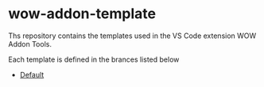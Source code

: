 # wow-addon-template

Ths repository contains the templates used in the VS Code extension WOW Addon Tools.  

Each template is defined in the brances listed below
- [Default ](tree/default)